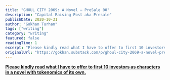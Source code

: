```yaml
---
title: "GHOUL CITY 2069: A Novel — PreSale 00"
description: "Capital Raising Post aka Presale"
publishDate: 2020-10-31
author: "Gokhan Turhan"
tags: ["writing"]
category: "writing"
featured: false
readingTime: 1
excerpt: "Please kindly read what I have to offer to first 10 investors as characters in a novel with tokenomics of its own.https://gigabvgatti.medium.com/ghoul-city-2069-a-novel-f3ecd483b586"
originalUrl: "https://gokhan.substack.com/p/ghoul-city-2069-a-novel-presale-00"
---
```


**[Please kindly read what I have to offer to first 10 investors as characters in a novel with tokenomics of its own.](https://gigabvgatti.medium.com/ghoul-city-2069-a-novel-f3ecd483b586)**